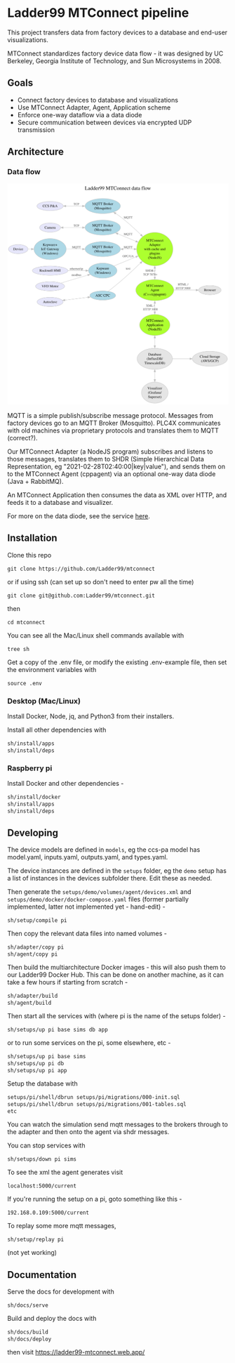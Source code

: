 # Ladder99 MTConnect pipeline

This project transfers data from factory devices to a database and end-user visualizations. 

MTConnect standardizes factory device data flow - it was designed by UC Berkeley, Georgia Institute of Technology, and Sun Microsystems in 2008. 


## Goals

- Connect factory devices to database and visualizations
- Use MTConnect Adapter, Agent, Application scheme
- Enforce one-way dataflow via a data diode
- Secure communication between devices via encrypted UDP transmission


## Architecture

### Data flow

![arch](design/architecture.dot.svg)

MQTT is a simple publish/subscribe message protocol. Messages from factory devices go to an MQTT Broker (Mosquitto). PLC4X communicates with old machines via proprietary protocols and translates them to MQTT (correct?). 

Our MTConnect Adapter (a NodeJS program) subscribes and listens to those messages, translates them to SHDR (Simple Hierarchical Data Representation, eg "2021-02-28T02:40:00|key|value"), and sends them on to the MTConnect Agent (cppagent) via an optional one-way data diode (Java + RabbitMQ). 

An MTConnect Application then consumes the data as XML over HTTP, and feeds it to a database and visualizer. 

For more on the data diode, see the service [here](services/diode).


## Installation

Clone this repo

    git clone https://github.com/Ladder99/mtconnect

or if using ssh (can set up so don't need to enter pw all the time)

    git clone git@github.com:Ladder99/mtconnect.git

then

    cd mtconnect

You can see all the Mac/Linux shell commands available with

    tree sh

Get a copy of the .env file, or modify the existing .env-example file, then set the environment variables with

    source .env

### Desktop (Mac/Linux)

Install Docker, Node, jq, and Python3 from their installers. 

Install all other dependencies with

    sh/install/apps
    sh/install/deps

### Raspberry pi

Install Docker and other dependencies -

    sh/install/docker
    sh/install/apps
    sh/install/deps


## Developing

The device models are defined in `models`, eg the ccs-pa model has model.yaml, inputs.yaml, outputs.yaml, and types.yaml. 

The device instances are defined in the `setups` folder, eg the `demo` setup has a list of instances in the devices subfolder there. Edit these as needed.

Then generate the `setups/demo/volumes/agent/devices.xml` and `setups/demo/docker/docker-compose.yaml` files (former partially implemented, latter not implemented yet - hand-edit) -

    sh/setup/compile pi

Then copy the relevant data files into named volumes - 

    sh/adapter/copy pi
    sh/agent/copy pi

Then build the multiarchitecture Docker images - this will also push them to our Ladder99 Docker Hub. This can be done on another machine, as it can take a few hours if starting from scratch -

    sh/adapter/build
    sh/agent/build

Then start all the services with (where pi is the name of the setups folder) -

    sh/setups/up pi base sims db app

or to run some services on the pi, some elsewhere, etc -

    sh/setups/up pi base sims
    sh/setups/up pi db
    sh/setups/up pi app

Setup the database with

    setups/pi/shell/dbrun setups/pi/migrations/000-init.sql
    setups/pi/shell/dbrun setups/pi/migrations/001-tables.sql
    etc


You can watch the simulation send mqtt messages to the brokers through to the adapter and then onto the agent via shdr messages. 

You can stop services with

    sh/setups/down pi sims

To see the xml the agent generates visit

    localhost:5000/current

If you're running the setup on a pi, goto something like this -

    192.168.0.109:5000/current 

To replay some more mqtt messages,

    sh/setup/replay pi

(not yet working)


## Documentation

Serve the docs for development with

    sh/docs/serve

Build and deploy the docs with

    sh/docs/build
    sh/docs/deploy

then visit https://ladder99-mtconnect.web.app/

